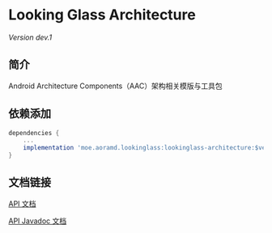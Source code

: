 # Looking Glass Architecture

*Version dev.1*

## 简介

Android Architecture Components（AAC）架构相关模版与工具包

## 依赖添加

```groovy
dependencies {
    ...
    implementation 'moe.aoramd.lookinglass:lookinglass-architecture:$version'
}
```

## 文档链接

[API 文档](../documentation/markdown/lookinglass-architecture/index.md)

[API Javadoc 文档](../documentation/javadoc/lookinglass-architecture/index.html)
